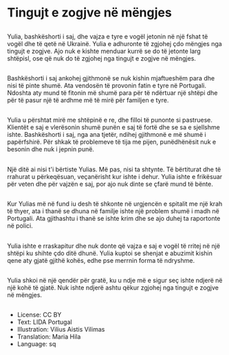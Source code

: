 # Tingujt e zogjve në mëngjes

##
Yulia, bashkëshorti i saj, dhe vajza e tyre e vogël jetonin në një fshat të vogël dhe të qetë në Ukrainë. Yulia e adhuronte të zgjohej çdo mëngjes nga tingujt e zogjve. Ajo nuk e kishte menduar kurrë se do të jetonte larg shtëpisl, ose që nuk do të zgjohej nga tingujt e zogjve në mëngjes.

##
Bashkëshorti i saj ankohej gjithmonë se nuk kishin mjaftueshëm para dhe nisi të pinte shumë. Ata vendosën të provonin fatin e tyre në Portugali. Ndoshta aty mund të fitonin më shumë para për të ndërtuar një shtëpi dhe për të pasur një të ardhme më të mirë për familjen e tyre.

##
Yulia u përshtat mirë me shtëpinë e re, dhe filloi të punonte si pastruese. Klientët e saj e vlerësonin shumë punën e saj të fortë dhe se sa e sjellshme ishte. Bashkëshorti i saj, nga ana tjetër, ndihej gjithmonë e më shumë i papërfshirë. Për shkak të problemeve të tija me pijen, punëdhënësit nuk e besonin dhe nuk i jepnin punë.

##
Një ditë ai nisi t'i bërtiste Yulias. Më pas, nisi ta shtynte. Të bërtiturat dhe të rrahurat u përkeqësuan, veçanërisht kur ishte i dehur. Yulia ishte e frikësuar për veten dhe për vajzën e saj, por ajo nuk dinte se çfarë mund të bënte.

##
Kur Yulias më në fund iu desh të shkonte në urgjencën e spitalit me një krah të thyer, ata i thanë se dhuna në familje ishte një problem shumë i madh në Portugali. Ata gjithashtu i thanë se ishte krim dhe se ajo duhej ta raportonte në polici.

##
Yulia ishte e rraskapitur dhe nuk donte që vajza e saj e vogël të rritej në një shtëpi ku shihte çdo ditë dhunë. Yulia kuptoi se shenjat e abuzimit kishin qene aty gjatë gjithë kohës, edhe pse merrnin forma të ndryshme.

##
Yulia shkoi në një qendër për gratë, ku u ndje më e sigur seç ishte ndjerë në një kohë të gjatë. Nuk ishte ndjerë ashtu qëkur zgjohej nga tingujt e zogjve në mëngjes.

##
* License: CC BY
* Text: LIDA Portugal
* Illustration: Vilius Aistis Vilimas
* Translation: Maria Hila
* Language: sq
